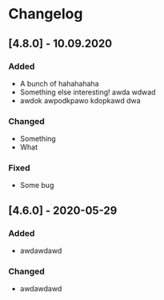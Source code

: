 # Changelog

<!--- Begin Release 4.8.0 -->
## [4.8.0] - 10.09.2020

### Added
- A bunch of hahahahaha
- Something else interesting! awda wdwad 
- awdok awpodkpawo kdopkawd dwa 

### Changed
- Something
- What

### Fixed
- Some bug
<!--- End Release 4.8.0 -->


## [4.6.0] - 2020-05-29

### Added
- awdawdawd
### Changed
- awdawdawd
